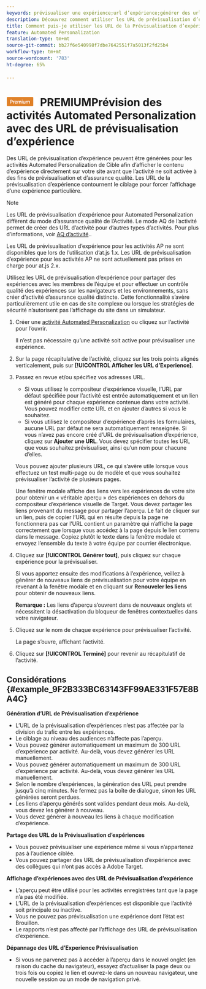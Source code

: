 ```yaml
---
keywords: prévisualiser une expérience;url d’expérience;générer des url;afficher les url d’expérience
description: Découvrez comment utiliser les URL de prévisualisation d’expérience pour les activités Automated Personalization Adobe Target pour afficher le contenu d’expérience directement sur votre site avant que l’activité ne soit activée.
title: Comment puis-je utiliser les URL de la Prévisualisation d’expériences dans les Activités Automated Personalization ?
feature: Automated Personalization
translation-type: tm+mt
source-git-commit: bb27f6e540998f7dbe7642551f7a5013f2fd25b4
workflow-type: tm+mt
source-wordcount: '783'
ht-degree: 65%

---
```



# ![](/help/assets/premium.png) PREMIUMPrévision des activités Automated Personalization avec des URL de prévisualisation d’expérience

Des URL de prévisualisation d’expérience peuvent être générées pour les activités Automated Personalization de Cible afin d’afficher le contenu d’expérience directement sur votre site avant que l’activité ne soit activée à des fins de prévisualisation et d’assurance qualité. Les URL de la prévisualisation d’expérience contournent le ciblage pour forcer l’affichage d’une expérience particulière.

>[!NOTE]
>
>Les URL de prévisualisation d’expérience pour Automated Personalization diffèrent du mode d’assurance qualité de l’Activité. Le mode AQ de l’activité permet de créer des URL d’activité pour d’autres types d’activités. Pour plus d’informations, voir [AQ d’activité](/help/c-activities/c-activity-qa/activity-qa.md)..
>
>Les URL de prévisualisation d’expérience pour les activités AP ne sont disponibles que lors de l’utilisation d’at.js 1.x. Les URL de prévisualisation d’expérience pour les activités AP ne sont actuellement pas prises en charge pour at.js 2.x.

Utilisez les URL de prévisualisation d’expérience pour partager des expériences avec les membres de l’équipe et pour effectuer un contrôle qualité des expériences sur les navigateurs et les environnements, sans créer d’activité d’assurance qualité distincte. Cette fonctionnalité s’avère particulièrement utile en cas de site complexe ou lorsque les stratégies de sécurité n’autorisent pas l’affichage du site dans un simulateur.

1. Créer une [activité Automated Personalization](/help/c-activities/t-automated-personalization/create-ap-activity.md#task_8AAF837796D74CF893CA2F88BA1491C9) ou cliquez sur l’activité pour l’ouvrir.

   Il n’est pas nécessaire qu’une activité soit active pour prévisualiser une expérience.
1. Sur la page récapitulative de l’activité, cliquez sur les trois points alignés verticalement, puis sur **[!UICONTROL Afficher les URL d’Experience]**.
1. Passez en revue et/ou spécifiez vos adresses URL.

   * Si vous utilisez le compositeur d’expérience visuelle, l’URL par défaut spécifiée pour l’activité est entrée automatiquement et un lien est généré pour chaque expérience contenue dans votre activité. Vous pouvez modifier cette URL et en ajouter d’autres si vous le souhaitez.
   * Si vous utilisez le compositeur d’expérience d’après les formulaires, aucune URL par défaut ne sera automatiquement renseignée. Si vous n’avez pas encore créé d’URL de prévisualisation d’expérience, cliquez sur **Ajouter une URL**. Vous devez spécifier toutes les URL que vous souhaitez prévisualiser, ainsi qu’un nom pour chacune d’elles.

   Vous pouvez ajouter plusieurs URL, ce qui s’avère utile lorsque vous effectuez un test multi-page ou de modèle et que vous souhaitez prévisualiser l’activité de plusieurs pages.

   Une fenêtre modale affiche des liens vers les expériences de votre site pour obtenir un « véritable aperçu » des expériences en dehors du compositeur d’expérience visuelle de Target. Vous devez partager les liens provenant du message pour partager l’aperçu. Le fait de cliquer sur un lien, puis de copier l’URL qui en résulte depuis la page ne fonctionnera pas car l’URL contient un paramètre qui n’affiche la page correctement que lorsque vous accédez à la page depuis le lien contenu dans le message. Copiez plutôt le texte dans la fenêtre modale et envoyez l’ensemble du texte à votre équipe par courrier électronique.
1. Cliquez sur **[!UICONTROL Générer tout]**, puis cliquez sur chaque expérience pour la prévisualiser.

   Si vous apportez ensuite des modifications à l’expérience, veillez à générer de nouveaux liens de prévisualisation pour votre équipe en revenant à la fenêtre modale et en cliquant sur **Renouveler les liens** pour obtenir de nouveaux liens.

   **Remarque :** Les liens d’aperçu s’ouvrent dans de nouveaux onglets et nécessitent la désactivation du bloqueur de fenêtres contextuelles dans votre navigateur.

1. Cliquez sur le nom de chaque expérience pour prévisualiser l’activité.

   La page s’ouvre, affichant l’activité.
1. Cliquez sur **[!UICONTROL Terminé]** pour revenir au récapitulatif de l’activité.

## Considérations {#example_9F2B333BC63143FF99AE331F57E8BA4C}

**Génération d’URL de Prévisualisation d’expérience**

* L’URL de la prévisualisation d’expériences n’est pas affectée par la division du trafic entre les expériences.
* Le ciblage au niveau des audiences n’affecte pas l’aperçu.
* Vous pouvez générer automatiquement un maximum de 300 URL d’expérience par activité. Au-delà, vous devez générer les URL manuellement.
* Vous pouvez générer automatiquement un maximum de 300 URL d’expérience par activité. Au-delà, vous devez générer les URL manuellement.
* Selon le nombre d’expériences, la génération des URL peut prendre jusqu’à cinq minutes. Ne fermez pas la boîte de dialogue, sinon les URL générées seront perdues.
* Les liens d’aperçu générés sont valides pendant deux mois. Au-delà, vous devez les générer à nouveau.
* Vous devez générer à nouveau les liens à chaque modification d’expérience.

**Partage des URL de la Prévisualisation d’expériences**

* Vous pouvez prévisualiser une expérience même si vous n’appartenez pas à l’audience ciblée.
* Vous pouvez partager des URL de prévisualisation d’expérience avec des collègues qui n’ont pas accès à Adobe Target.

**Affichage d’expériences avec des URL de Prévisualisation d’expérience**

* L’aperçu peut être utilisé pour les activités enregistrées tant que la page n’a pas été modifiée.
* L’URL de la prévisualisation d’expériences est disponible que l’activité soit principale ou inactive.
* Vous ne pouvez pas prévisualisation une expérience dont l’état est Brouillon.
* Le rapports n’est pas affecté par l’affichage des URL de prévisualisation d’expérience.

**Dépannage des URL d’Experience Prévisualisation**

* Si vous ne parvenez pas à accéder à l’aperçu dans le nouvel onglet (en raison du cache du navigateur), essayez d’actualiser la page deux ou trois fois ou copiez le lien et ouvrez-le dans un nouveau navigateur, une nouvelle session ou un mode de navigation privé.
